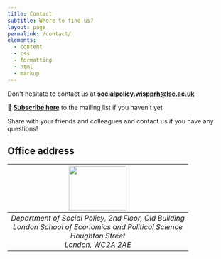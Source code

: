 ```yaml
---
title: Contact
subtitle: Where to find us?
layout: page
permalink: /contact/
elements:
  - content
  - css
  - formatting
  - html
  - markup  
---
```


<i class="fa fa-envelope"></i> Don't hesitate to contact us at **[socialpolicy.wispprh@lse.ac.uk](mailto:socialpolicy.wispprh@lse.ac.uk)**

🔔 **[Subscribe here]()** to the mailing list if you haven’t yet

Share with your friends and colleagues and contact us if you have any questions!


## Office address

| <img src="https://github.com/elasskenza/WISPPRH/assets/img/lse.png?raw=true" width="130" height="100">  |
|:---------------------------------------------------------------------------------------------------------:| 
|  _Department of Social Policy, 2nd Floor, Old Building <br />  London School of Economics and Political Science <br />  Houghton Street    <br /> London, WC2A 2AE_  |
